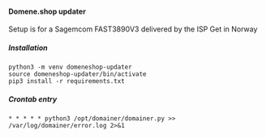 #### Domene.shop updater

Setup is for a Sagemcom FAST3890V3 delivered by the ISP Get in Norway

##### Installation

    python3 -m venv domeneshop-updater
    source domeneshop-updater/bin/activate
    pip3 install -r requirements.txt

##### Crontab entry

	* * * * * python3 /opt/domainer/domainer.py >> /var/log/domainer/error.log 2>&1

